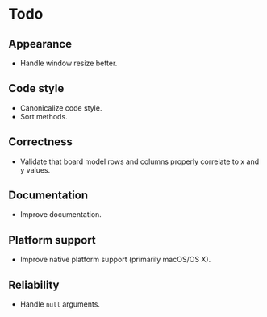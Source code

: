 # Todo #

## Appearance ##
+ Handle window resize better.

## Code style ##
+ Canonicalize code style.
+ Sort methods.

## Correctness ##
+ Validate that board model rows and columns properly correlate to x and y
  values.

## Documentation ##
+ Improve documentation.

## Platform support ##
+ Improve native platform support (primarily macOS/OS X).

## Reliability ##
+ Handle `null` arguments.
